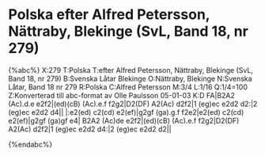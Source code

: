 # Polska efter Alfred Petersson, Nättraby, Blekinge (SvL, Band 18, nr 279)

{%abc%}
X:279
T:Polska
T:efter Alfred Petersson, Nättraby, Blekinge (SvL, Band 18, nr 279)
B:Svenska Låtar Blekinge
O:Nättraby, Blekinge
N:Svenska Låtar, Band 18 nr 279
R:Polska
C:Alfred Petersson
M:3/4
L:1/16
Q:1/4=100
Z:Konverterad till abc-format av  Olle Paulsson 05-01-03
K:D
FA|B2A2 (Ac).d.e e2f2|(ed)(cB) (Ac).e.f f2g2|D2(DF) A2(Ac) d2f2|1 (eg)ec e2d2 d2:|2 (eg)ec e2d2 d4||
|:e2(ed) c2(cd) e2(ef)|g2gf (ga).g.f f2e2|e2(ed) c2(cd) e2(ef)|g2gf (ga)gf e4|
B2A2 (Ac)de e2f2|(ed)(cB) (Ac).e.f f2g2|D2(DF) A2(Ac) d2f2|1 (eg)ec e2d2 d4:|2 (eg)ec e2d2 d2||

{%endabc%}

